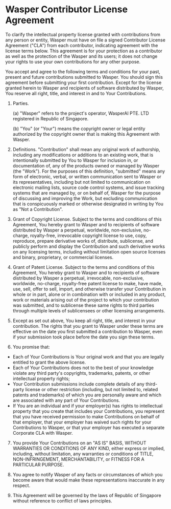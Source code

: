 <!-- To indicate your agreement, simply edit this file and submit a pull request. -->

# Wasper Contributor License Agreement

To clarify the intellectual property license granted with contributions from any person or entity, Wasper must have on file a signed Contributor License Agreement ("CLA") from each contributor, indicating agreement with the license terms below. This agreement is for your protection as a contributor as well as the protection of the Wasper and its users; it does not change your rights to use your own contributions for any other purpose.

You accept and agree to the following terms and conditions for your past, present and future contributions submitted to Wasper. You should sign this agreement before submitting your first contribution. Except for the license granted herein to Wasper and recipients of software distributed by Wasper, You reserve all right, title, and interest in and to Your Contributions.

1. Parties.

   (a) "Wasper" refers to the project's operator, WasperAI PTE. LTD registered in Republic of Singapore.

   (b) "You" (or "Your") means the copyright owner or legal entity authorized by the copyright owner that is making this Agreement with Wasper.

2. Definitions. "Contribution" shall mean any original work of authorship, including any modifications or additions to an existing work, that is intentionally submitted by You to Wasper for inclusion in, or documentation of, any of the products owned or managed by Wasper (the "Work"). For the purposes of this definition, "submitted" means any form of electronic, verbal, or written communication sent to Wasper or its representatives, including but not limited to communication on electronic mailing lists, source code control systems, and issue tracking systems that are managed by, or on behalf of, Wasper for the purpose of discussing and improving the Work, but excluding communication that is conspicuously marked or otherwise designated in writing by You as "Not a Contribution".

3. Grant of Copyright License. Subject to the terms and conditions of this Agreement, You hereby grant to Wasper and to recipients of software distributed by Wasper a perpetual, worldwide, non-exclusive, no-charge, royalty-free, irrevocable copyright license to use, copy, reproduce, prepare derivative works of, distribute, sublicense, and publicly perform and display the Contribution and such derivative works on any licensing terms, including without limitation open source licenses and binary, proprietary, or commercial licenses.

4. Grant of Patent License. Subject to the terms and conditions of this Agreement, You hereby grant to Wasper and to recipients of software distributed by Wasper a perpetual, irrevocable, non-exclusive, worldwide, no-charge, royalty-free patent license to make, have made, use, sell, offer to sell, import, and otherwise transfer your Contribution in whole or in part, alone or in combination with or included in any product, work or materials arising out of the project to which your contribution was submitted, and to sublicense these same rights to third parties through multiple levels of sublicensees or other licensing arrangements.

5. Except as set out above, You keep all right, title, and interest in your contribution. The rights that you grant to Wasper under these terms are effective on the date you first submitted a contribution to Wasper, even if your submission took place before the date you sign these terms.

6. You promise that:

- Each of Your Contributions is Your original work and that you are legally entitled to grant the above license.
- Each of Your Contributions does not to the best of your knowledge violate any third party's copyrights, trademarks, patents, or other intellectual property rights;
- Your Contribution submissions include complete details of any third-party license or other restriction (including, but not limited to, related patents and trademarks) of which you are personally aware and which are associated with any part of Your Contributions.
- If You are an individual and if your employer(s) has rights to intellectual property that you create that includes your Contributions, you represent that you have received permission to make Contributions on behalf of that employer, that your employer has waived such rights for your Contributions to Wasper, or that your employer has executed a separate Corporate CLA with Wasper.

7. You provide Your Contributions on an "AS IS" BASIS, WITHOUT WARRANTIES OR CONDITIONS OF ANY KIND, either express or implied, including, without limitation, any warranties or conditions of TITLE, NON-INFRINGEMENT, MERCHANTABILITY, or FITNESS FOR A PARTICULAR PURPOSE.

8. You agree to notify Wasper of any facts or circumstances of which you become aware that would make these representations inaccurate in any respect.

9. This Agreement will be governed by the laws of Republic of Singapore without reference to conflict of laws principles.

